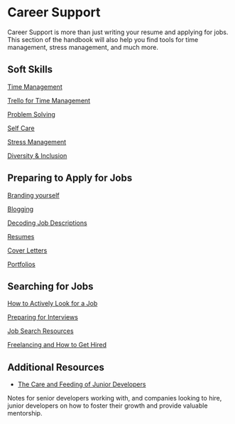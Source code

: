 # Career Support

Career Support is more than just writing your resume and applying for jobs. This section of the handbook will also help you find tools for time management, stress management, and much more.

## Soft Skills

[Time Management](/handbook/career/modules/soft-skills/lessons/time-management/lecture/time)

[Trello for Time Management](/handbook/career/modules/soft-skills/lessons/time-management/lecture/trello)

[Problem Solving](/handbook/career/modules/soft-skills/lessons/time-management/lecture/trello)

[Self Care](/handbook/career/modules/soft-skills/lessons/self-care/lecture/health)

[Stress Management](/handbook/career/modules/soft-skills/lessons/stress-management/lecture/stress)

[Diversity & Inclusion](/handbook/career/modules/soft-skills/lessons/diversity/lecture/diversity-inclusion)

## Preparing to Apply for Jobs

[Branding yourself](/handbook/career/modules/job-prep/lessons/branding/lecture/branding-yourself)

[Blogging](/handbook/career/modules/job-prep/lessons/blogging/lecture/blogging)

[Decoding Job Descriptions](/handbook/career/modules/job-prep/lessons/decoding/lecture/decoding-job-desc)

[Resumes](/handbook/career/modules/job-prep/lessons/resumes/lecture/resumes)

[Cover Letters](/handbook/career/modules/job-prep/lessons/cover-letters/lecture/cover-letters)

[Portfolios](/handbook/career/modules/job-prep/lessons/portfolios/lecture/portfolios)


## Searching for Jobs

[How to Actively Look for a Job](/handbook/career/modules/job-search/lessons/actively-looking/lecture/actively-looking)

[Preparing for Interviews](/handbook/career/modules/job-search/lessons/interviewing/lecture/interviews)

[Job Search Resources](/handbook/career/modules/job-search/lessons/job-resources/lecture/job-resources)

[Freelancing and How to Get Hired](/handbook/career/modules/job-search/lessons/freelance/lecture/freelance)

## Additional Resources

- [The Care and Feeding of Junior Developers](/handbook/career/mentorship)

Notes for senior developers working with, and companies looking to hire, junior developers on how to foster their growth and provide valuable mentorship.
